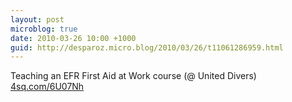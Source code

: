 ```yaml
---
layout: post
microblog: true
date: 2010-03-26 10:00 +1000
guid: http://desparoz.micro.blog/2010/03/26/t11061286959.html
---
```

Teaching an EFR First Aid at Work course (@ United Divers) [4sq.com/6U07Nh](http://4sq.com/6U07Nh)
